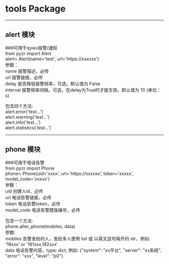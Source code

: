 # tools Package
***

## alert 模块
###可用于qywx报警/通知  
from pyzr import Alert  
alert= Alert(name='test', url='https://xxxxxx')  
参数：  
name      报警描述，必传  
url       报警链接，必传  
delay     是否降低报警频率，可选，默认值为 False  
interval  报警频率间隔，可选，在delay为True时才能生效，默认值为 10 (单位：s)  

包含四个方法:  
alert.error('test...')  
alert.warning('test...')  
alert.info('test...')  
alert.statistics('test...')  

***

## phone 模块
###可用于电话告警  
from pyzr import Phone  
phone= Phone(uid='xxxx', url='https://xxxxxx', token='xxxxx', model_code='xxxxx')  
参数：  
uid         创建人id，必传  
url         电话告警链接，必传  
token       电话告警token，必传  
model_code  电话告警模版编号，必传  

包含一个方法:  
phone.alter_phone(mobiles, data)  
参数:  
mobiles   告警发给的人，发给多人使用 list 或 以英文逗号隔开的 str，例如: '18xxx' or '181xxx,182xxx'  
data      电话告警内容，type: dict, 例如: {"system": "xx平台", "server": "xx系统", "error": "xxx", "level": "p0"}  
